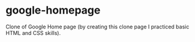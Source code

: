 # google-homepage

Clone of Google Home page (by creating this clone page I practiced basic HTML and CSS skills).
